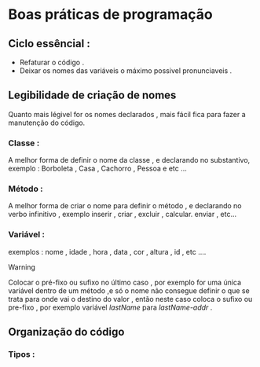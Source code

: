 # Boas práticas de programação 

## Ciclo essêncial : 

* Refaturar o código .
* Deixar os nomes das variáveis o máximo possivel pronunciaveis .



## Legibilidade de criação de nomes

<p> Quanto mais légivel for os nomes declarados , mais fácil fica para fazer a manutenção do código. </p>

### Classe :
 
<p> A melhor forma de definir o nome da classe , e declarando no substantivo, exemplo : Borboleta , Casa , Cachorro , Pessoa e etc ... </p>

### Método :

<p> A melhor forma de criar o nome para definir o método , e declarando no verbo infinitivo , exemplo  inserir , criar , excluir , calcular. enviar , etc... </p>

### Variável : 

<p> exemplos : nome , idade , hora , data , cor , altura , id , etc .... </p>

> [!Warning] 
> Colocar o pré-fixo ou sufixo no último caso ,
> por exemplo for uma única variável dentro 
> de um método ,e só o nome não consegue definir
> o que se trata para onde vai o destino do valor ,
> então neste caso coloca o sufixo 
> ou pre-fixo , por exemplo variável _lastName_ 
> para _lastName-addr_  .


## Organização do código

### Tipos  :